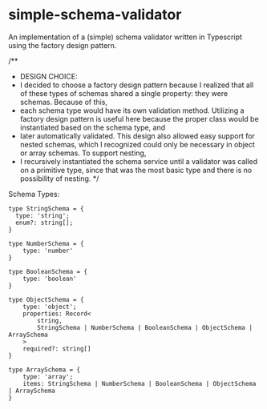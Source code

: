 # simple-schema-validator
An implementation of a (simple) schema validator written in Typescript using the factory design pattern.

/**
 * DESIGN CHOICE:
 * I decided to choose a factory design pattern because I realized that all of these types of schemas shared a single property: they were schemas. Because of this,
 * each schema type would have its own validation method. Utilizing a factory design pattern is useful here because the proper class would be instantiated based on the schema type, and 
 * later automatically validated. This design also allowed easy support for nested schemas, which I recognized could only be necessary in object or array schemas. To support nesting,
 * I recursively instantiated the schema service until a validator was called on a primitive type, since that was the most basic type and there is no possibility of nesting. 
 */



Schema Types:

    type StringSchema = {
      type: 'string';
      enum?: string[];
    }

    type NumberSchema = {
        type: 'number'
    }

    type BooleanSchema = {
        type: 'boolean'
    }
    
    type ObjectSchema = {
        type: 'object';
        properties: Record<
            string, 
            StringSchema | NumberSchema | BooleanSchema | ObjectSchema | ArraySchema
        >
        required?: string[]
    }
    
    type ArraySchema = {
        type: 'array';
        items: StringSchema | NumberSchema | BooleanSchema | ObjectSchema | ArraySchema
    }
